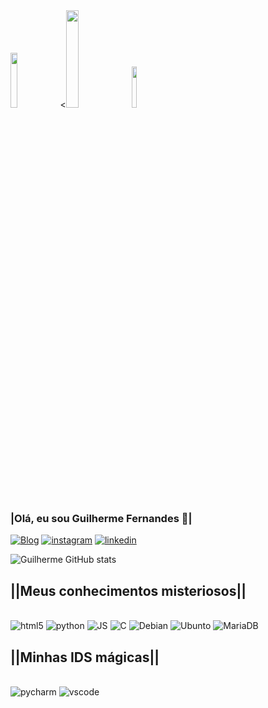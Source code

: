 <div style="display:inline_block">
    <img src="https://media1.giphy.com/media/3oEduYuCeCqUHRPUbu/giphy.gif" width="15%">
    <<img src="https://media.giphy.com/media/h6liiBnHX1d1ymoctK/giphy.gif" width="20%">
    <img src=https://media.giphy.com/media/1BGRBkRdQe995A3JxB/giphy.gif width="13%;">
</div>

### <b>|Olá, eu sou Guilherme Fernandes 🎃|</b>
[![Blog](https://img.shields.io/website?label=Meucurriculo.com&style=for-the-badge&url=https://sujeitoprogramador.com )](https://ceub.zoser.works/index.php/curriculo/)
[![instagram](https://img.shields.io/badge/Instagram-E4405F?style=for-the-badge&logo=instagram&logoColor=white)](https://www.instagram.com/guilhermehzf/)
[![linkedin](https://img.shields.io/badge/LinkedIn-0077B5?style=for-the-badge&logo=linkedin&logoColor=white)](https://www.linkedin.com/in/guilherme-henrique-fernandes-3593b5244/)

![Guilherme GitHub stats](https://github-readme-stats.vercel.app/api?username=Guilhermehzf&show_icons=true&theme=nightowl)

## <b>||Meus conhecimentos misteriosos||</b>

<div style="display: inline_block"><br/>
  <img aling="center" alt="html5"src="https://img.shields.io/badge/HTML5-E34F26?style=for-the-badge&logo=html5&logoColor=white"/>
  <img aling="center" alt="python"src="https://img.shields.io/badge/Python-3776AB?style=for-the-badge&logo=python&logoColor=white"/>
  <img aling="center" alt="JS"src="https://img.shields.io/badge/JavaScript-F7DF1E?style=for-the-badge&logo=javascript&logoColor=black"/>
  <img aling="center" alt="C"src="https://img.shields.io/badge/C-00599C?style=for-the-badge&logo=c&logoColor=white"/>
  <img aling="center" alt="Debian"src="https://img.shields.io/badge/Debian-A81D33?style=for-the-badge&logo=debian&logoColor=white"/>
  <img aling="center" alt="Ubunto"src="https://img.shields.io/badge/Ubuntu-E95420?style=for-the-badge&logo=ubuntu&logoColor=white"/>
  <img aling="center" alt="MariaDB"src="https://img.shields.io/badge/MariaDB-003545?style=for-the-badge&logo=mariadb&logoColor=white"/>
</div>

## <b>||Minhas IDS mágicas||</b>
<div style="display: inline_block"><br/>
  <img aling="center" alt="pycharm"src="https://img.shields.io/badge/PyCharm-000000.svg?&style=for-the-badge&logo=PyCharm&logoColor=white"/>
  <img aling="center" alt="vscode"src="https://img.shields.io/badge/Visual_Studio_Code-0078D4?style=for-the-badge&logo=visual%20studio%20code&logoColor=white">
  
</div>
